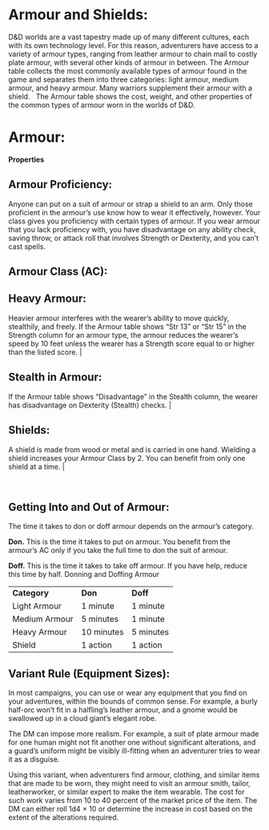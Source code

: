 # **Armour and Shields:**

D&D worlds are a vast tapestry made up of many different cultures, each with its own technology level. For this reason, adventurers have access to a variety of armour types, ranging from leather armour to chain mail to costly plate armour, with several other kinds of armour in between. The Armour table collects the most commonly available types of armour found in the game and separates them into three categories: light armour, medium armour, and heavy armour. Many warriors supplement their armour with a shield.
 
The Armour table shows the cost, weight, and other properties of the common types of armour worn in the worlds of D&D.

# **Armour:**

**Properties** 

## **Armour Proficiency:**

Anyone can put on a suit of armour or strap a shield to an arm. Only those proficient in the armour’s use know how to wear it effectively, however. Your class gives you proficiency with certain types of armour. If you wear armour that you lack proficiency with, you have disadvantage on any ability check, saving throw, or attack roll that involves Strength or Dexterity, and you can’t cast spells.

## **Armour Class (AC):**
## **Heavy Armour:**

Heavier armour interferes with the wearer’s ability to move quickly, stealthily, and freely. If the Armour table shows “Str 13” or “Str 15” in the Strength column for an armour type, the armour reduces the wearer’s speed by 10 feet unless the wearer has a Strength score equal to or higher than the listed score. |

## **Stealth in Armour:**

If the Armour table shows “Disadvantage” in the Stealth column, the wearer has disadvantage on Dexterity (Stealth) checks. |

## **Shields:**

A shield is made from wood or metal and is carried in one hand. Wielding a shield increases your Armour Class by 2. You can benefit from only one shield at a time. |

 

## **Getting Into and Out of Armour:**

The time it takes to don or doff armour depends on the armour’s category.

**Don.** This is the time it takes to put on armour. You benefit from the armour’s AC only if you take the full time to don the suit of armour.

**Doff.** This is the time it takes to take off armour. If you have help, reduce this time by half. Donning and Doffing Armour

<table><tbody><tr class="odd"><td><strong>Category</strong></td><td><strong>Don</strong></td><td><strong>Doff</strong></td></tr><tr class="even"><td>Light Armour</td><td>1 minute</td><td>1 minute</td></tr><tr class="odd"><td>Medium Armour</td><td>5 minutes</td><td>1 minute</td></tr><tr class="even"><td>Heavy Armour</td><td>10 minutes</td><td>5 minutes</td></tr><tr class="odd"><td>Shield</td><td>1 action</td><td>1 action</td></tr></tbody></table>

## **Variant Rule (Equipment Sizes):**

In most campaigns, you can use or wear any equipment that you find on your adventures, within the bounds of common sense. For example, a burly half-orc won’t fit in a halfling’s leather armour, and a gnome would be swallowed up in a cloud giant’s elegant robe. 

The DM can impose more realism. For example, a suit of plate armour made for one human might not fit another one without significant alterations, and a guard’s uniform might be visibly ill-fitting when an adventurer tries to wear it as a disguise.

Using this variant, when adventurers find armour, clothing, and similar items that are made to be worn, they might need to visit an armour smith, tailor, leatherworker, or similar expert to make the item wearable. The cost for such work varies from 10 to 40 percent of the market price of the item. The DM can either roll 1d4 × 10 or determine the increase in cost based on the extent of the alterations required.